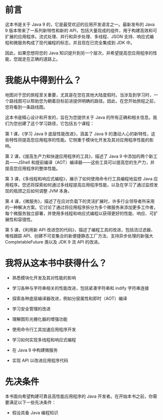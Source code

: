 # 前言

这本书是关于 Java 9 的，它是最受欢迎的应用开发语言之一。最新发布的 Java 9 版本带来了一系列新特性和新的 API，包括大量现成的组件，用于构建高效和可扩展的应用程序。流式处理、并行和异步处理、多线程、JSON 支持、响应式编程和微服务构成了现代编程的标志，并且现在已完全集成到 JDK 中。

因此，如果您想将您的 Java 知识提升到另一个层次，并希望提高您应用程序的性能，您就走在正确的道路上。

# 我能从中得到什么？

地图对于您的旅程至关重要，尤其是在您在其他大陆度假时。当涉及到学习时，一个路线图可以帮助您为朝着目标前进提供明确的路径。因此，在您开始旅程之前，您将看到一条路线图。

这本书是精心设计和开发的，旨在为您提供关于 Java 的所有正确和相关信息。我们为您创建了这个学习路径，它包括五个课程：

第 1 课，《学习 Java 9 底层性能改进》，涵盖了 Java 9 的激动人心的新特性，这些特性将提高您应用程序的性能。它侧重于模块化开发及其对应用程序性能的影响。

第 2 课，《提高生产力和快速应用程序的工具》，描述了 Java 9 中添加的两个新工具——JShell 和提前编译（AOT）编译器——这些工具可以提高您的生产力，并提高您应用程序的整体性能。

第 3 课，《多线程和响应式编程》，展示了如何使用命令行工具编程地监控 Java 应用程序。您还将探索如何通过多线程提高应用程序性能，以及在学习了通过监控发现的瓶颈之后如何调整 JVM 本身。

第 4 课，《微服务》，描述了在应对负载下的灵活扩展时，许多行业领导者所采用的一种解决方案。它讨论了通过将应用程序拆分为多个微服务来添加更多工作者，每个微服务独立部署，并使用多线程和响应式编程以获得更好的性能、响应、可扩展性和容错性。

第 5 课，《利用新 API 改进您的代码》，描述了编程工具的改进，包括流过滤器、堆栈跟踪 API、创建不可变集合的新便捷静态工厂方法、支持异步处理的新强大 CompletableFuture 类以及 JDK 9 流 API 的改进。

# 我将从这本书中获得什么？

+   熟悉模块化开发及其对性能的影响

+   学习各种与字符串相关的性能改进，包括紧凑字符串和 indify 字符串连接

+   探索各种底层编译器改进，例如分层属性和即时（AOT）编译

+   学习安全管理的改进

+   理解图形光栅化器的增强功能

+   使用命令行工具加速应用程序开发

+   学习如何实现多线程和响应式编程

+   在 Java 9 中构建微服务

+   实现 API 以改进应用程序代码

# 先决条件

本书面向希望构建可靠且高性能应用程序的 Java 开发者。在开始本书之前，你需要满足以下一些先决条件：

+   假设具备 Java 编程知识
